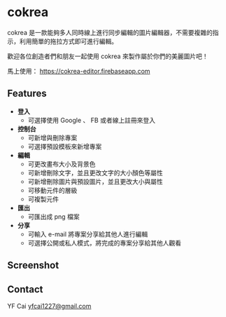 # cokrea
cokrea 是一款能夠多人同時線上進行同步編輯的圖片編輯器，不需要複雜的指示，利用簡單的拖拉方式即可進行編輯。

歡迎各位創造者們和朋友一起使用 cokrea 來製作屬於你們的美麗圖片吧！ 

馬上使用： https://cokrea-editor.firebaseapp.com


## Features
* **登入**
    * 可選擇使用 Google 、 FB 或者線上註冊來登入
* **控制台**
    * 可新增與刪除專案
    * 可選擇預設模板來新增專案
* **編輯**
    * 可更改畫布大小及背景色
    * 可新增刪除文字，並且更改文字的大小顏色等屬性
    * 可新增刪除圖片與預設圖片，並且更改大小與屬性
    * 可移動元件的層級
    * 可複製元件
* **匯出**
    * 可匯出成 png 檔案
* **分享**
    * 可輸入 e-mail 將專案分享給其他人進行編輯
    * 可選擇公開或私人模式，將完成的專案分享給其他人觀看 



## Screenshot

## Contact
YF Cai
yfcai1227@gmail.com